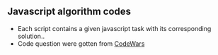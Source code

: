 ## Javascript algorithm codes
- Each script contains a given javascript task with its corresponding solution..
- Code question were gotten from [CodeWars](https://codewars.com)
